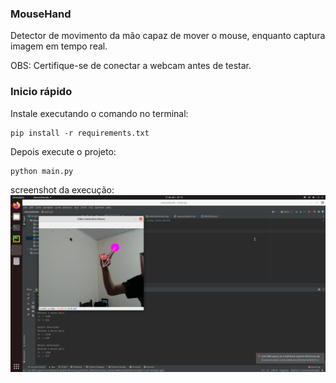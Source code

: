 ### MouseHand
Detector de movimento da mão capaz de mover o mouse, enquanto captura imagem em tempo real.

OBS: Certifique-se de conectar a webcam antes de testar.

### Inicio rápido
Instale executando o comando no terminal:
```commandline
pip install -r requirements.txt
```

Depois execute o projeto:

```commandline
python main.py
```

screenshot da execução:
![screenshot da execução. computador linux com aplicativo de câmera aberto e ao centro a imagem da mão sendo demarcada em rosa pelo software](screenshot.png)